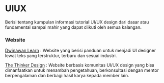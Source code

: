 # UIUX

Berisi tentang kumpulan informasi tutorial UI/UX design dari dasar atau fundamental sampai mahir yang dapat diikuti oleh semua kalangan.


### Website

[Dwinawan Learn](https://www.dwinawan.com/learn) : Website yang berisi panduan untuk menjadi UI designer lewat teks yang terstruktur, terbaru dan sesuai industri.

[The Thinker Design](https://thethinker.design) : Website berbasis komunitas UI/UX design yang bisa dimanfaatkan untuk menambah pengetahuan, berkonsultasi dengan mentor berpengalaman dan berbagi hasil karya kepada member lain.